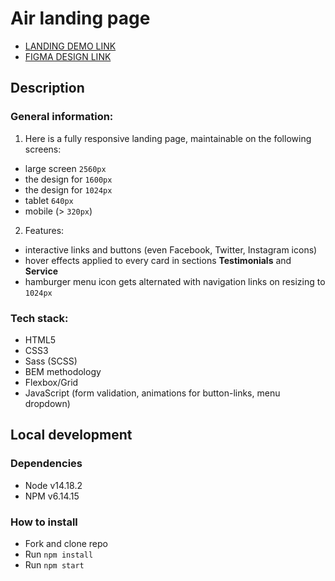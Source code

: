 # Air landing page
- [LANDING DEMO LINK](https://aspurgilus.github.io/layout_dia/)
- [FIGMA DESIGN LINK](https://www.figma.com/file/7qwsWggv9BAxMi2VPhBuPr/Air-(formerly-Dia)?node-id=9138%3A35)

## Description
### General information:
1. Here is a fully responsive landing page, maintainable on the following screens:
  - large screen `2560px`
  - the design for `1600px`
  - the design for `1024px`
  - tablet `640px`
  - mobile (> `320px`)

2. Features:
  - interactive links and buttons (even Facebook, Twitter, Instagram icons)
  - hover effects applied to every card in sections **Testimonials** and **Service**
  - hamburger menu icon gets alternated with navigation links on resizing to `1024px`

### Tech stack:
- HTML5
- CSS3
- Sass (SCSS)
- BEM methodology
- Flexbox/Grid
- JavaScript (form validation, animations for button-links, menu dropdown)

## Local development
### Dependencies
* Node v14.18.2
* NPM v6.14.15

### How to install
* Fork and clone repo
* Run `npm install`
* Run `npm start`
